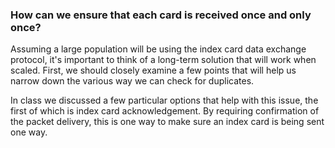  ### How can we ensure that each card is received once and only once?
Assuming a large population will be using the index card data exchange protocol, it's important to think of a long-term solution that will work when scaled. First, we should closely examine a few points that will help us narrow down the various way we can check for duplicates.

In class we discussed a few particular options that help with this issue, the first of which is index card acknowledgement. By requiring confirmation of the packet delivery, this is one way to make sure an index card is being sent one way.
